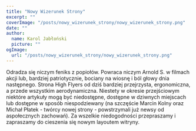 ```yaml
---
title: "Nowy Wizerunek Strony"
excerpt: ""
coverImage: "/posts/nowy_wizerunek_strony/nowy_wizerunek_strony.png"
date: ""
author:
  name: Karol Jabłoński
  picture: ""
ogImage:
  url: "/posts/nowy_wizerunek_strony/nowy_wizerunek_strony.png"
---
```


Odradza się niczym feniks z popiołów. Powraca niczym Arnold S. w filmach akcji lub, bardziej patriotycznie, bociany na wiosnę i ból głowy dnia następnego. Strona High Flyers od dziś bardziej przejrzysta, ergonomiczna, a przede wszystkim aerodynamiczna. Niestety w okresie przejściowym niektóre artykuły mogą być niedostępne, dostępne w dziwnych miejscach lub dostępne w sposób niespodziewany (na szczęście Marcin Kolny oraz Michał Płatek - twórcy nowej strony - powstrzymali już newsy od aspołecznych zachowań). Za wszelkie niedogodności przepraszamy i zapraszamy do cieszenia się nowym layoutem witryny.
